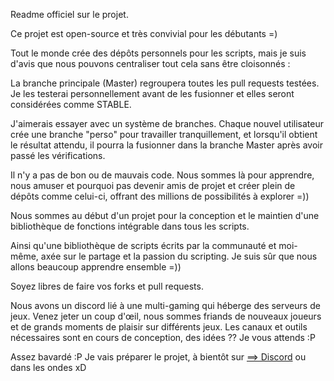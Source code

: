 
Readme officiel sur le projet.

Ce projet est open-source et très convivial pour les débutants =)

Tout le monde crée des dépôts personnels pour les scripts, mais je suis d'avis que nous pouvons centraliser tout cela sans être cloisonnés :

La branche principale (Master) regroupera toutes les pull requests testées. Je les testerai personnellement avant de les fusionner et elles seront considérées comme STABLE.

J'aimerais essayer avec un système de branches. Chaque nouvel utilisateur crée une branche "perso" pour travailler tranquillement, et lorsqu'il obtient le résultat attendu, il pourra la fusionner dans la branche Master après avoir passé les vérifications.

Il n'y a pas de bon ou de mauvais code. Nous sommes là pour apprendre, nous amuser et pourquoi pas devenir amis de projet et créer plein de dépôts comme celui-ci, offrant des millions de possibilités à explorer =))

Nous sommes au début d'un projet pour la conception et le maintien d'une bibliothèque de fonctions intégrable dans tous les scripts.

Ainsi qu'une bibliothèque de scripts écrits par la communauté et moi-même, axée sur le partage et la passion du scripting. Je suis sûr que nous allons beaucoup apprendre ensemble =))

Soyez libres de faire vos forks et pull requests.

Nous avons un discord lié à une multi-gaming qui héberge des serveurs de jeux. Venez jeter un coup d'œil, nous sommes friands de nouveaux joueurs et de grands moments de plaisir sur différents jeux. Les canaux et outils nécessaires sont en cours de conception, des idées ?? Je vous attends :P

Assez bavardé :P Je vais préparer le projet, à bientôt sur [==> Discord](https://discord.gg/uxypBReHPp) ou dans les ondes xD










